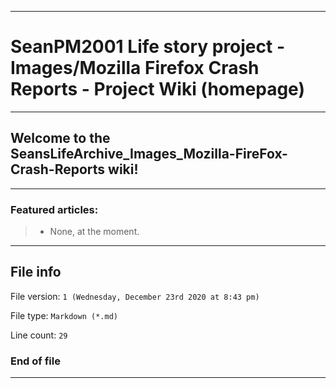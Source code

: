 
***

# SeanPM2001 Life story project - Images/Mozilla Firefox Crash Reports - Project Wiki (homepage)

***

## Welcome to the SeansLifeArchive_Images_Mozilla-FireFox-Crash-Reports wiki!

***

### Featured articles:

> * None, at the moment.

***

## File info

File version: `1 (Wednesday, December 23rd 2020 at 8:43 pm)`

File type: `Markdown (*.md)`

Line count: `29`

### End of file

***
